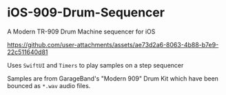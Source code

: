 # iOS-909-Drum-Sequencer
A Modern TR-909 Drum Machine sequencer for iOS

https://github.com/user-attachments/assets/ae73d2a6-8063-4b88-b7e9-22c511640d81

Uses ```SwiftUI``` and ```Timers``` to play samples on a step sequencer

Samples are from GarageBand's "Modern 909" Drum Kit which have been bounced as ```*.wav``` audio files.
